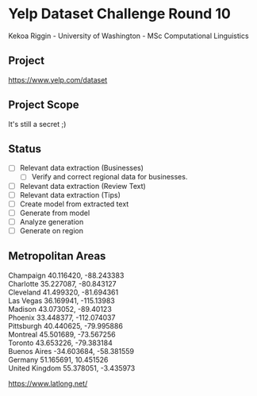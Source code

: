 # Yelp Dataset Challenge Round 10

Kekoa Riggin - University of Washington - MSc Computational Linguistics

## Project

https://www.yelp.com/dataset

## Project Scope

It's still a secret ;)

## Status


- [ ] Relevant data extraction (Businesses)
  - [ ] Verify and correct regional data for businesses.
- [ ] Relevant data extraction (Review Text)
- [ ] Relevant data extraction (Tips)
- [ ] Create model from extracted text
- [ ] Generate from model
- [ ] Analyze generation
- [ ] Generate on region

## Metropolitan Areas

Champaign 40.116420, -88.243383  
Charlotte	35.227087, -80.843127  
Cleveland 41.499320, -81.694361  
Las Vegas 36.169941, -115.13983  
Madison 43.073052, -89.40123  
Phoenix 33.448377, -112.074037  
Pittsburgh  40.440625, -79.995886  
Montreal  45.501689, -73.567256  
Toronto 43.653226, -79.383184  
Buenos Aires  -34.603684, -58.381559  
Germany 51.165691, 10.451526  
United Kingdom  55.378051, -3.435973  

https://www.latlong.net/
